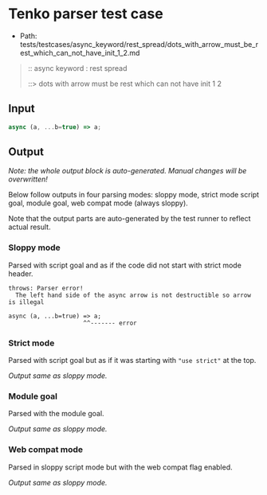 # Tenko parser test case

- Path: tests/testcases/async_keyword/rest_spread/dots_with_arrow_must_be_rest_which_can_not_have_init_1_2.md

> :: async keyword : rest spread
>
> ::> dots with arrow must be rest which can not have init 1 2

## Input

`````js
async (a, ...b=true) => a;
`````

## Output

_Note: the whole output block is auto-generated. Manual changes will be overwritten!_

Below follow outputs in four parsing modes: sloppy mode, strict mode script goal, module goal, web compat mode (always sloppy).

Note that the output parts are auto-generated by the test runner to reflect actual result.

### Sloppy mode

Parsed with script goal and as if the code did not start with strict mode header.

`````
throws: Parser error!
  The left hand side of the async arrow is not destructible so arrow is illegal

async (a, ...b=true) => a;
                     ^^------- error
`````

### Strict mode

Parsed with script goal but as if it was starting with `"use strict"` at the top.

_Output same as sloppy mode._

### Module goal

Parsed with the module goal.

_Output same as sloppy mode._

### Web compat mode

Parsed in sloppy script mode but with the web compat flag enabled.

_Output same as sloppy mode._

